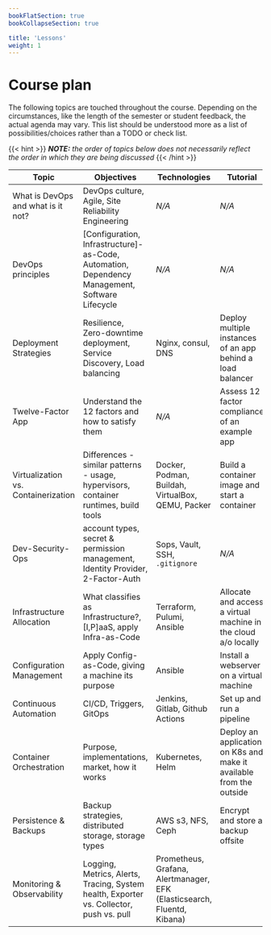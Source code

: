 ```yaml
---
bookFlatSection: true
bookCollapseSection: true

title: 'Lessons'
weight: 1
---
```



Course plan
===========


The following topics are touched throughout the course. Depending on the circumstances, like the
length of the semester or student feedback, the actual agenda may vary. This list should be
understood more as a list of possibilities/choices rather than a TODO or check list.
 
{{< hint >}}
*__NOTE:__ the order of topics below does not necessarily reflect the order in which they are
being discussed*
{{< /hint >}}
 

| Topic                                 | Objectives                       | Technologies           | Tutorial         |
|---------------------------------------|----------------------------------|------------------------|------------------|
| What is DevOps and what is it not?    | DevOps culture, Agile, Site Reliability Engineering  | *N/A*  | *N/A*        | 
| DevOps principles                     | [Configuration, Infrastructure]-as-Code, Automation, Dependency Management, Software Lifecycle  | *N/A*  | *N/A*  |
| Deployment Strategies                 | Resilience, Zero-downtime deployment, Service Discovery, Load balancing  | Nginx, consul, DNS  | Deploy multiple instances of an app behind a load balancer  |
| Twelve-Factor App                     | Understand the 12 factors and how to satisfy them    | *N/A*  | Assess 12 factor compliance of an example app  |
| Virtualization vs. Containerization   | Differences - similar patterns - usage, hypervisors, container runtimes, build tools  | Docker, Podman, Buildah, VirtualBox, QEMU, Packer  | Build a container image and start a container  |
| Dev-Security-Ops                      | account types, secret & permission management, Identity Provider, 2-Factor-Auth  | Sops, Vault, SSH, `.gitignore`  | *N/A*  | 
| Infrastructure Allocation             | What classifies as Infrastructure?, [I,P]aaS, apply Infra-as-Code  | Terraform, Pulumi, Ansible  | Allocate and access a virtual machine in the cloud a/o locally |
| Configuration Management              | Apply Config-as-Code, giving a machine its purpose  | Ansible  | Install a webserver on a virtual machine  |
| Continuous Automation                 | CI/CD, Triggers, GitOps          | Jenkins, Gitlab, Github Actions  | Set up and run a pipeline  |
| Container Orchestration               | Purpose, implementations, market, how it works  | Kubernetes, Helm  | Deploy an application on K8s and make it available from the outside  |
| Persistence & Backups                 | Backup strategies, distributed storage, storage types  | AWS s3, NFS, Ceph  | Encrypt and store a backup offsite  |
| Monitoring & Observability            | Logging, Metrics, Alerts, Tracing, System health, Exporter vs. Collector, push vs. pull  | Prometheus, Grafana, Alertmanager, EFK (Elasticsearch, Fluentd, Kibana)  |
